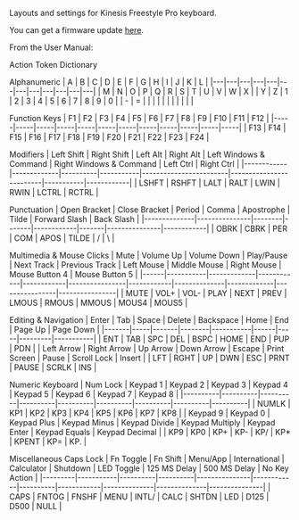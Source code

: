 Layouts and settings for Kinesis Freestyle Pro keyboard.

You can get a firmware update [here](https://www.kinesis-ergo.com/freestyle-pro-resource-page/).

From the User Manual:

Action Token Dictionary

Alphanumeric
| A | B | C | D | E | F | G | H | I | J | K | L |
|---|---|---|---|---|---|---|---|---|---|---|---|
| M | N | O | P | Q | R | S | T | U | V | W | X |
| Y | Z | 1 | 2 | 3 | 4 | 5 | 6 | 7 | 8 | 9 | 0 |
| - | = |   |   |   |   |   |   |   |   |   |   |

Function Keys
| F1  | F2  | F3  | F4  | F5  | F6  | F7  | F8  | F9  | F10 | F11 | F12 |
|-----|-----|-----|-----|-----|-----|-----|-----|-----|-----|-----|-----|
| F13 | F14 | F15 | F16 | F17 | F18 | F19 | F20 | F21 | F22 | F23 | F24 |

Modifiers
| Left Shift | Right Shift | Left Alt | Right Alt | Left Windows & Command | Right Windows & Command | Left Ctrl | Right Ctrl |
|------------|-------------|----------|-----------|------------------------|-------------------------|-----------|------------|
| LSHFT      | RSHFT       | LALT     | RALT      | LWIN                   | RWIN                    | LCTRL     | RCTRL      |

Punctuation
| Open Bracket | Close Bracket | Period | Comma | Apostrophe | Tilde | Forward Slash | Back Slash |
|--------------|---------------|--------|-------|------------|-------|---------------|------------|
| OBRK         | CBRK          | PER    | COM   | APOS       | TILDE | /             | \          |

Multimedia & Mouse Clicks
| Mute | Volume Up | Volume Down | Play/Pause | Next Track | Previous Track | Left Mouse | Middle Mouse | Right Mouse | Mouse Button 4 | Mouse Button 5 |
|------|-----------|-------------|------------|------------|----------------|------------|--------------|-------------|----------------|----------------|
| MUTE | VOL+      | VOL-        | PLAY       | NEXT       | PREV           | LMOUS      | RMOUS        | MMOUS       | MOUS4          | MOUS5          |

Editing & Navigation
| Enter | Tab | Space | Delete | Backspace | Home | End | Page Up | Page Down |
|-------|-----|-------|--------|-----------|------|-----|---------|-----------|
| ENT   | TAB | SPC   | DEL    | BSPC      | HOME | END | PUP     | PDN       |
| Left Arrow | Right Arrow | Up Arrow | Down Arrow | Escape | Print Screen | Pause | Scroll Lock | Insert |
| LFT        | RGHT        | UP       | DWN        | ESC    | PRNT         | PAUSE | SCRLK       | INS    |

Numeric Keyboard
| Num Lock | Keypad 1 | Keypad 2 | Keypad 3 | Keypad 4 | Keypad 5 | Keypad 6 | Keypad 7 | Keypad 8 |
|----------|----------|----------|----------|----------|----------|----------|----------|----------|
| NUMLK    | KP1      | KP2      | KP3      | KP4      | KP5      | KP6      | KP7      | KP8      |
| Keypad  9 | Keypad 0 | Keypad Plus | Keypad Minus | Keypad Divide | Keypad Multiply | Keypad Enter | Keypad Equals | Keypad Decimal |
| KP9       | KP0      | KP+         | KP-          | KP/           | KP\*            | KPENT        | KP=           | KP.            |

Miscellaneous
Caps Lock | Fn Toggle | Fn Shift | Menu/App | International | Calculator | Shutdown | LED Toggle | 125 MS Delay | 500 MS Delay | No Key Action |
|---------|-----------|----------|----------|---------------|------------|----------|------------|--------------|--------------|---------------|
| CAPS    | FNTOG     | FNSHF    | MENU     | INTL/         | CALC       | SHTDN    | LED        | D125         | D500         | NULL          |
